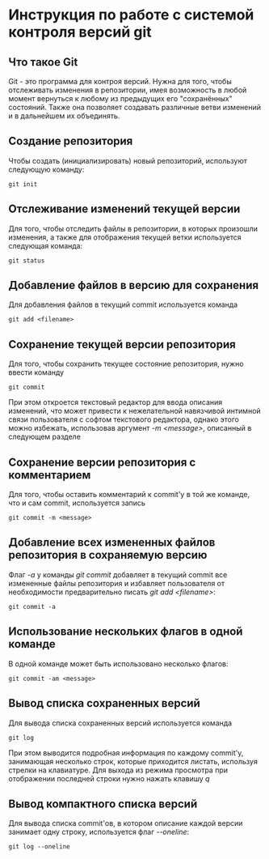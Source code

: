 # **Инструкция по работе с системой контроля версий git**

## Что такое Git

Git - это программа для контроя версий. Нужна для того, чтобы отслеживать изменения в репозитории, имея возможность в любой момент вернуться к любому из предыдущих его "сохранённых" состояний. Также она позволяет создавать различные ветви изменений и в дальнейшем их объединять.

## Создание репозитория

Чтобы создать (инициализировать) новый репозиторий, используют следующую команду:

    git init

## Отслеживание изменений текущей версии

Для того, чтобы отследить файлы в репозитории, в которых произошли изменения, а также для отображения текущей ветки используется следующая команда:

    git status

## Добавление файлов в версию для сохранения

Для добавления файлов в текущий commit используется команда

    git add <filename>

## Сохранение текущей версии репозитория

Для того, чтобы сохранить текущее состояние репозитория, нужно ввести команду

    git commit

При этом откроется текстовый редактор для ввода описания изменений, что может привести к нежелательной навязчивой интимной связи пользователя с софтом текстового редактора, однако этого можно избежать, использовав аргумент _-m \<message>_, описанный в следующем разделе

## Сохранение версии репозитория с комментарием
Для того, чтобы оставить комментарий к commit'у в той же команде, что и сам commit, используется запись

    git commit -m <message>

## Добавление всех измененных файлов репозитория в сохраняемую версию
Флаг _-a_ у команды _git commit_ добавляет в текущий commit все измененные файлы репозитория и избавляет пользователя от необходимости предварительно писать _git add \<filename>_:

    git commit -a

## Использование нескольких флагов в одной команде
В одной команде может быть использовано несколько флагов:

    git commit -am <message>

## Вывод списка сохраненных версий
Для вывода списка сохраненных версий используется команда

    git log

При этом выводится подробная информация по каждому commit'у, занимающая несколько строк, которые приходится листать, используя стрелки на клавиатуре. Для выхода из режима просмотра при отображении последней строки нужно нажать клавишу _q_

## Вывод компактного списка версий
Для вывода списка commit'ов, в котором описание каждой версии занимает одну строку, используется флаг _--oneline_:

    git log --oneline

